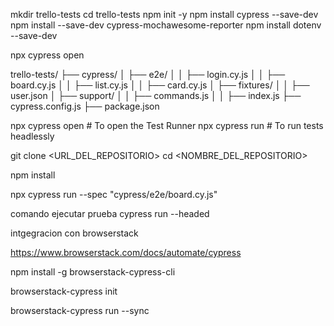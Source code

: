 mkdir trello-tests
cd trello-tests
npm init -y
npm install cypress --save-dev
npm install --save-dev cypress-mochawesome-reporter
npm install dotenv --save-dev


npx cypress open


trello-tests/
├── cypress/
│   ├── e2e/
│   │   ├── login.cy.js
│   │   ├── board.cy.js
│   │   ├── list.cy.js
│   │   ├── card.cy.js
│   ├── fixtures/
│   │   ├── user.json
│   ├── support/
│   │   ├── commands.js
│   │   ├── index.js
├── cypress.config.js
├── package.json



npx cypress open  # To open the Test Runner
npx cypress run   # To run tests headlessly


git clone <URL_DEL_REPOSITORIO>
cd <NOMBRE_DEL_REPOSITORIO>


npm install


npx cypress run --spec "cypress/e2e/board.cy.js"


comando ejecutar prueba
cypress run --headed




intgegracion con browserstack

https://www.browserstack.com/docs/automate/cypress

npm install -g browserstack-cypress-cli

browserstack-cypress init

browserstack-cypress run --sync